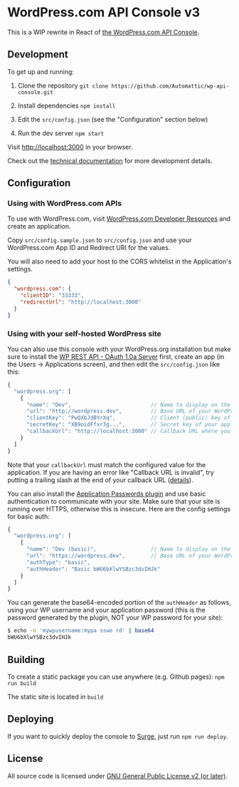 # WordPress.com API Console v3

This is a WIP rewrite in React of [the WordPress.com API Console](https://github.com/Automattic/rest-api-console2).

## Development

To get up and running:

1. Clone the repository `git clone https://github.com/Automattic/wp-api-console.git`

2. Install dependencies `npm install`

3. Edit the `src/config.json` (see the "Configuration" section below)

4. Run the dev server `npm start`

Visit [http://localhost:3000](http://localhost:3000) in your browser.

Check out the [technical documentation](./DOC.md) for more development details.

## Configuration

### Using with WordPress.com APIs

To use with WordPress.com, visit [WordPress.com Developer Resources](https://developer.wordpress.com/apps/) and create an application.

Copy `src/config.sample.json` to `src/config.json` and use your WordPress.com App ID and Redirect URI for the values.

You will also need to add your host to the CORS whitelist in the Application's settings.

```json
{
  "wordpress.com": {
    "clientID": "33333",
    "redirectUrl": "http://localhost:3000"
  }
}
```

### Using with your self-hosted WordPress site

You can also use this console with your WordPress.org installation but make
sure to install the
[WP REST API - OAuth 1.0a Server](https://oauth1.wp-api.org/)
first, create an app (in the Users → Applications screen), and then edit the
`src/config.json` like this:

```javascript
{
  "wordpress.org": [
    {
      "name": "Dev",                         // Name to display on the API selector
      "url": "http://wordpress.dev",         // Base URL of your WordPress website
      "clientKey": "PwQXbJdBYrXq",           // Client (public) key of your application
      "secretKey": "XB9oidFfxr3g...",        // Secret key of your application
      "callbackUrl": "http://localhost:3000" // Callback URL where you are running this console
    }
  ]
}
```

Note that your `callbackUrl` must match the configured value for the application.
If you are having an error like "Callback URL is invalid", try putting a trailing
slash at the end of your callback URL
([details](https://github.com/WP-API/example-client/issues/5)).

You can also install the
[Application Passwords plugin](https://github.com/georgestephanis/application-passwords/)
and use basic authentication to communicate with your site.  Make sure that
your site is running over HTTPS, otherwise this is insecure.  Here are the
config settings for basic auth:

```javascript
{
  "wordpress.org": [
    {
      "name": "Dev (basic)",                 // Name to display on the API selector
      "url": "https://wordpress.dev",        // Base URL of your WordPress website
      "authType": "basic",
      "authHeader": "Basic bWU6bXlwYSBzc3dvIHJk"
    }
  ]
}
```

You can generate the base64-encoded portion of the `authHeader` as follows, using your WP username and your application password (this is the password generated by the plugin, NOT your WP password for your site):

```sh
$ echo -n 'mywpusername:mypa sswo rd' | base64
bWU6bXlwYSBzc3dvIHJk
```

## Building

To create a static package you can use anywhere (e.g. Github pages): `npm run build`

The static site is located in `build`


## Deploying

If you want to quickly deploy the console to [Surge](https://surge.sh), just run `npm run deploy`.

## License

All source code is licensed under [GNU General Public License v2 (or later)](./LICENSE).

